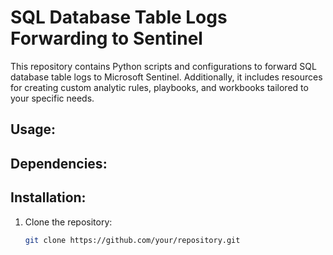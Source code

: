 # SQL Database Table Logs Forwarding to Sentinel

This repository contains Python scripts and configurations to forward SQL database table logs to Microsoft Sentinel. Additionally, it includes resources for creating custom analytic rules, playbooks, and workbooks tailored to your specific needs.


## Usage:


## Dependencies:


## Installation:

1. Clone the repository:

   ```bash
   git clone https://github.com/your/repository.git
